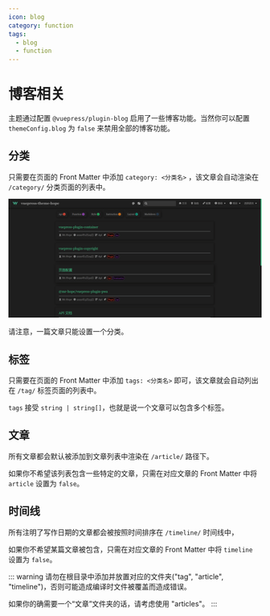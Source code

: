 ```yaml
---
icon: blog
category: function
tags:
  - blog
  - function
---
```


# 博客相关

主题通过配置 `@vuepress/plugin-blog` 启用了一些博客功能。当然你可以配置 `themeConfig.blog` 为 `false` 来禁用全部的博客功能。

## 分类

只需要在页面的 Front Matter 中添加 `category: <分类名>` ，该文章会自动渲染在 `/category/` 分类页面的列表中。

![category](./assets/category.png)

请注意，一篇文章只能设置一个分类。

## 标签

只需要在页面的 Front Matter 中添加 `tags: <分类名>` 即可，该文章就会自动列出在 `/tag/` 标签页面的列表中。

`tags` 接受 `string | string[]`，也就是说一个文章可以包含多个标签。

## 文章

所有文章都会默认被添加到文章列表中渲染在 `/article/` 路径下。

如果你不希望该列表包含一些特定的文章，只需在对应文章的 Front Matter 中将 `article` 设置为 `false`。

## 时间线

所有注明了写作日期的文章都会被按照时间排序在 `/timeline/` 时间线中，

如果你不希望某篇文章被包含，只需在对应文章的 Front Matter 中将 `timeline` 设置为 `false`。

::: warning
请勿在根目录中添加并放置对应的文件夹("tag", "article", "timeline")，否则可能造成编译时文件被覆盖而造成错误。

如果你的确需要一个“文章”文件夹的话，请考虑使用 "articles"。
:::
